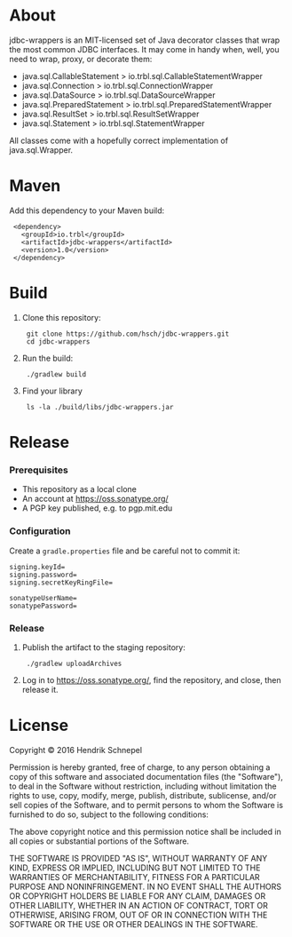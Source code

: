 # About

jdbc-wrappers is an MIT-licensed set of Java decorator classes that wrap
the most common JDBC interfaces. It may come in handy when, well, you need
to wrap, proxy, or decorate them:

- java.sql.CallableStatement > io.trbl.sql.CallableStatementWrapper
- java.sql.Connection > io.trbl.sql.ConnectionWrapper
- java.sql.DataSource > io.trbl.sql.DataSourceWrapper
- java.sql.PreparedStatement > io.trbl.sql.PreparedStatementWrapper
- java.sql.ResultSet > io.trbl.sql.ResultSetWrapper
- java.sql.Statement > io.trbl.sql.StatementWrapper

All classes come with a hopefully correct implementation of java.sql.Wrapper.

# Maven

Add this dependency to your Maven build:

     <dependency>
       <groupId>io.trbl</groupId>
       <artifactId>jdbc-wrappers</artifactId>
       <version>1.0</version>
     </dependency>

# Build

1. Clone this repository:
       
        git clone https://github.com/hsch/jdbc-wrappers.git
        cd jdbc-wrappers

2. Run the build:
       
        ./gradlew build
       
3. Find your library
        
        ls -la ./build/libs/jdbc-wrappers.jar

# Release

### Prerequisites

- This repository as a local clone
- An account at https://oss.sonatype.org/
- A PGP key published, e.g. to pgp.mit.edu

### Configuration

Create a ```gradle.properties``` file and be careful not to commit it:

    signing.keyId=
    signing.password=
    signing.secretKeyRingFile=
    
    sonatypeUserName=
    sonatypePassword=


### Release

1. Publish the artifact to the staging repository:

        ./gradlew uploadArchives
        
2. Log in to https://oss.sonatype.org/, find the repository, and close, then release it.

# License

Copyright &copy; 2016 Hendrik Schnepel

Permission is hereby granted, free of charge, to any person obtaining a copy
of this software and associated documentation files (the "Software"), to deal
in the Software without restriction, including without limitation the rights
to use, copy, modify, merge, publish, distribute, sublicense, and/or sell
copies of the Software, and to permit persons to whom the Software is
furnished to do so, subject to the following conditions:

The above copyright notice and this permission notice shall be included in all
copies or substantial portions of the Software.

THE SOFTWARE IS PROVIDED "AS IS", WITHOUT WARRANTY OF ANY KIND, EXPRESS OR
IMPLIED, INCLUDING BUT NOT LIMITED TO THE WARRANTIES OF MERCHANTABILITY,
FITNESS FOR A PARTICULAR PURPOSE AND NONINFRINGEMENT. IN NO EVENT SHALL THE
AUTHORS OR COPYRIGHT HOLDERS BE LIABLE FOR ANY CLAIM, DAMAGES OR OTHER
LIABILITY, WHETHER IN AN ACTION OF CONTRACT, TORT OR OTHERWISE, ARISING FROM,
OUT OF OR IN CONNECTION WITH THE SOFTWARE OR THE USE OR OTHER DEALINGS IN THE
SOFTWARE.
